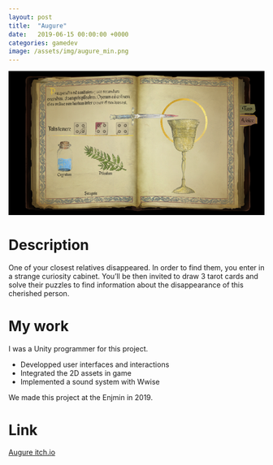 ```yaml
---
layout: post
title:  "Augure"
date:   2019-06-15 00:00:00 +0000
categories: gamedev
image: /assets/img/augure_min.png
---
```

![Augure screenshot][augure]

# Description

One of your closest relatives disappeared. In order to find them, you enter in a strange curiosity cabinet. You’ll be then invited to draw 3 tarot cards and solve their puzzles to find information about the disappearance of this cherished person.


# My work

I was a Unity programmer for this project.


* Developped user interfaces and interactions
* Integrated the 2D assets in game 
* Implemented a sound system with Wwise


We made this project at the Enjmin in 2019.

# Link

[Augure itch.io](https://augureteam.itch.io/augure)

[augure]: /assets/img/augure.png "Augure screenshot"

